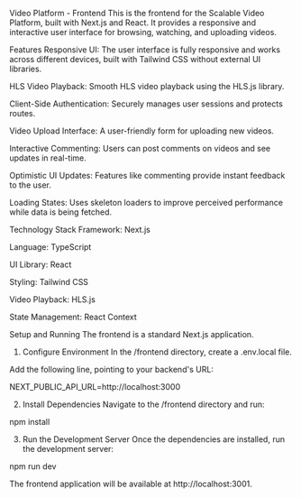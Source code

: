 Video Platform - Frontend
This is the frontend for the Scalable Video Platform, built with Next.js and React. It provides a responsive and interactive user interface for browsing, watching, and uploading videos.

Features
Responsive UI: The user interface is fully responsive and works across different devices, built with Tailwind CSS without external UI libraries.

HLS Video Playback: Smooth HLS video playback using the HLS.js library.

Client-Side Authentication: Securely manages user sessions and protects routes.

Video Upload Interface: A user-friendly form for uploading new videos.

Interactive Commenting: Users can post comments on videos and see updates in real-time.

Optimistic UI Updates: Features like commenting provide instant feedback to the user.

Loading States: Uses skeleton loaders to improve perceived performance while data is being fetched.

Technology Stack
Framework: Next.js

Language: TypeScript

UI Library: React

Styling: Tailwind CSS

Video Playback: HLS.js

State Management: React Context

Setup and Running
The frontend is a standard Next.js application.

1. Configure Environment
   In the /frontend directory, create a .env.local file.

Add the following line, pointing to your backend's URL:

NEXT_PUBLIC_API_URL=http://localhost:3000

2. Install Dependencies
   Navigate to the /frontend directory and run:

npm install

3. Run the Development Server
   Once the dependencies are installed, run the development server:

npm run dev

The frontend application will be available at http://localhost:3001.
